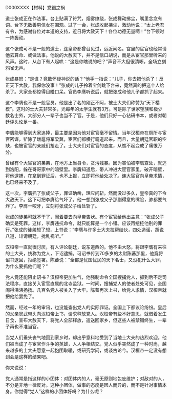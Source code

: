 D000XXXX【材料】党锢之祸

道士张成正在作法事。台上贴满了符咒，烟雾缭绕，张成舞动拂尘，嘴里念念有词。台下无数善男信女在围观。过了一会，张成收起拂尘，激动地说：“太上老君有令，为感谢各位对本道的支持，近日将大赦天下！各位功德无量啊！”台下顿时一阵轰动。

这个张成可不是一般的道士，连皇帝都曾召见过，远近闻名。宫里的宦官也经常请他去算命、或做法事。他说的大赦天下，并不是信口胡说，而是从宦官那里听来的风声。这时，从台下有人起哄：“这是你瞎说的吧？”声音不大但很清晰，全场立刻鸦雀无声。

张成暴怒：“是谁？竟敢怀疑神说的话？”他手一指说：“儿子，你去把他杀了！反正天下大赦，我保你没事！”张成的儿子拎着宝剑跳下台来，竟然真的把这个人给杀了。大家全都惊得目瞪口呆。官员李膺听说后，就把张成和他儿子都抓了起来。

这个李膺也不是一般官员。他是出了名的刚正不阿，被士大夫们称赞为“天下楷模”。这时的士大夫非常多，光每年的太学生就有3万。可是除了世家望族和极少数名士外，大部分人一辈子也当不了官。于是，他们只好一心钻研书本，或者对朝廷评头论足一番。

李膺能够得到大家追捧，最主要是因为他对宦官毫不留情。当年汉桓帝在厕所与宦官密谋，铲除了跋扈将军梁冀，宦官们都横行霸道起来。而且，大量朝廷官职的空缺，也被宦官的亲戚们抢走了。士大夫们对宦官的态度，从瞧不起变成了痛恨万分。

曾经有个大宦官的弟弟，在地方上当县令，贪污残暴。因为害怕被李膺查处，就逃到洛阳，躲在哥哥家中的暗壁里。李膺知道后，带人冲进大宦官家里，破开暗壁，将他逮捕，在拿到罪证后，也不上报，立即将他给处决了。连大宦官向皇帝求情，也已经来不及了。

这一次，李膺抓了张成父子，罪证确凿，理应问斩。然而没过多久，皇帝真的下令大赦天下。这下可把李膺给气坏了。他一想到张成父子那副得意的嘴脸，肺都要气炸了。李膺一咬牙，立刻将张成父子给处斩了。

张成的徒弟可就不干了，闹着要去向皇帝告状。有个宦官给他出主意：“张成父子确实是死罪。这样，李膺违抗命令，就只能算是一个小错。应该再挖挖他别的罪行。”张成的徒弟想了想，上书说：“李膺与许多士大夫拉帮结伙，四处造谣，胡说八道，诽谤朝廷，扰乱视听。”

汉桓帝一直就很讨厌，有人评论朝廷，说东道西的。他不由大怒，将跟李膺有来往的士大夫，统称为党人，下诏逮捕。可诏书传到70多岁的太尉陈蕃那里，他竟将诏书退回，拒绝签署。陈蕃说：”全都是忧国忧民的天下名士，又没犯什么大罪，为什么要抓他们呢？“

党人竟还能阻止诏书？汉桓帝更加生气，他强制命令全国搜捕党人，抓到后不走司法程序，直接关入宦官直属的北寺监狱。一时间，搜捕党人的使者处处可见，全国闹得沸沸扬扬。几百名党人被关入了大牢。陈蕃再次上书，给党人求情，汉桓帝就把他给罢免了。

然而，经过一年的审讯，也没能查出党人的实际罪证。全国上下都议论纷纷。皇后的父亲窦武带头向汉桓帝上书，请求释放党人。汉桓帝有些不好意思，就借着发生日食，宣布大赦天下，将党人全部释放，遣送回家乡，但这些人被禁锢终生，一辈子再也不准当官。

当党人们垂头丧气地回到家乡时，却出乎意料地受到了当地士大夫的热烈欢迎。他们被当成了与宦官作斗争的英雄，人人争相结交。党人似乎突然成了一种时尚，越来越多的士大夫愿意一起抱团取暖，或研究学问，或谈古论今。汉桓帝一定没有想到会是这样的结果吧。



你来说说：

党人通常是指这样的小团体：对团体内的人，毫无原则地包庇维护；对敌对的人，不分是非地一律反对。这种小团体，做事的态度是因人而异的，而不是针对事情本身。你觉得“党人”这样的小团体好吗？为什么呢？









